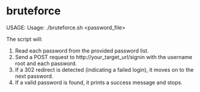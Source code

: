 # bruteforce


USAGE:  Usage: ./bruteforce.sh <password_file>


The script will:

1. Read each password from the provided password list.
2. Send a POST request to http://your_target_url/signin with the username root and each password.
3. If a 302 redirect is detected (indicating a failed login), it moves on to the next password.
4. If a valid password is found, it prints a success message and stops.
